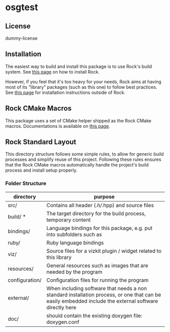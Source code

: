 osgtest
=============




License
-------
dummy-license

Installation
------------
The easiest way to build and install this package is to use Rock's build system.
See [this page](http://rock-robotics.org/stable/documentation/installation.html)
on how to install Rock.

However, if you feel that it's too heavy for your needs, Rock aims at having
most of its "library" packages (such as this one) to follow best practices. See
[this page](http://rock-robotics.org/stable/documentation/packages/outside_of_rock.html)
for installation instructions outside of Rock.

Rock CMake Macros
-----------------

This package uses a set of CMake helper shipped as the Rock CMake macros.
Documentations is available on [this page](http://rock-robotics.org/stable/documentation/packages/cmake_macros.html).

Rock Standard Layout
--------------------

This directory structure follows some simple rules, to allow for generic build
processes and simplify reuse of this project. Following these rules ensures that
the Rock CMake macros automatically handle the project's build process and
install setup properly.

### Folder Structure

| directory         |       purpose                                                        |
| ----------------- | ------------------------------------------------------               |
| src/              | Contains all header (*.h/*.hpp) and source files                     |
| build/ *          | The target directory for the build process, temporary content        |
| bindings/         | Language bindings for this package, e.g. put into subfolders such as |
| ruby/             | Ruby language bindings                                               |
| viz/              | Source files for a vizkit plugin / widget related to this library    |
| resources/        | General resources such as images that are needed by the program      |
| configuration/    | Configuration files for running the program                          |
| external/         | When including software that needs a non standard installation process, or one that can be easily embedded include the external software directly here |
| doc/              | should contain the existing doxygen file: doxygen.conf               |
